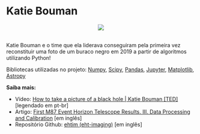 # Katie Bouman

<center>
<img src="https://introducao-a-python-pyladies-brasil.netlify.app/assets/katie_bouman.png" style="max-width:300px;">
</center>
<br>

Katie Bouman e o time que ela liderava conseguiram pela primeira vez reconstituir uma foto de um buraco negro em 2019 a partir de algoritmos utilizando Python!

Bibliotecas utilizadas no projeto: [Numpy](http://www.numpy.org/), [Scipy](https://www.scipy.org/), [Pandas](https://pandas.pydata.org/), [Jupyter](https://jupyter.org/), [Matplotlib](https://matplotlib.org/), [Astropy](http://www.astropy.org/)

**Saiba mais:**
- Vídeo: [How to take a picture of a black hole | Katie Bouman [TED]](https://youtu.be/BIvezCVcsYs) [legendado em pt-br]
- Artigo: [First M87 Event Horizon Telescope Results. III. Data Processing and Calibration](https://iopscience.iop.org/article/10.3847/2041-8213/ab0c57/meta) [em inglês]
- Repositório Github: [ehtim (eht-imaging)](https://github.com/achael/eht-imaging) [em inglês]